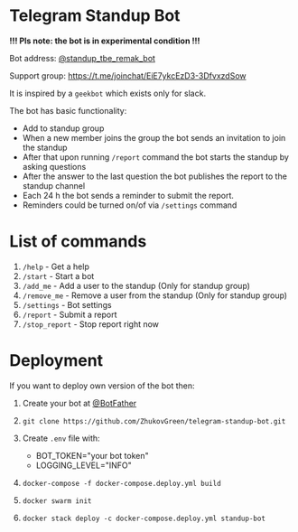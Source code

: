 # Telegram Standup Bot
**!!! Pls note: the bot is in experimental condition !!!**

Bot address:
[@standup_tbe_remak_bot](https://telegram.me/standup_tbe_remak_bot)

Support group:
https://t.me/joinchat/EiE7ykcEzD3-3DfvxzdSow

It is inspired by a `geekbot` which exists only for
slack.

The bot has basic functionality:
- Add to standup group
- When a new member joins the group the bot sends an 
invitation to join the standup
- After that upon running `/report` command
the bot starts the standup by asking questions
- After the answer to the last question the bot
publishes the report to the standup channel
- Each 24 h the bot sends a reminder to submit the report.
- Reminders could be turned on/of via `/settings` command

# List of commands
1. `/help` - Get a help
1. `/start` - Start a bot
1. `/add_me` - Add a user to the standup (Only for standup group)
1. `/remove_me` - Remove a user from the standup (Only for standup group)
1. `/settings` - Bot settings
1. `/report` - Submit a report
1. `/stop_report` - Stop report right now


# Deployment
If you want to deploy own version of the bot
then:

1. Create your bot at [@BotFather](https://telegram.me/BotFather)
1. `git clone https://github.com/ZhukovGreen/telegram-standup-bot.git`
1. Create `.env` file with:
    * BOT_TOKEN="your bot token"
    * LOGGING_LEVEL="INFO"
    
1. `docker-compose -f docker-compose.deploy.yml build`
1. `docker swarm init`
1. `docker stack deploy -c docker-compose.deploy.yml
standup-bot`
